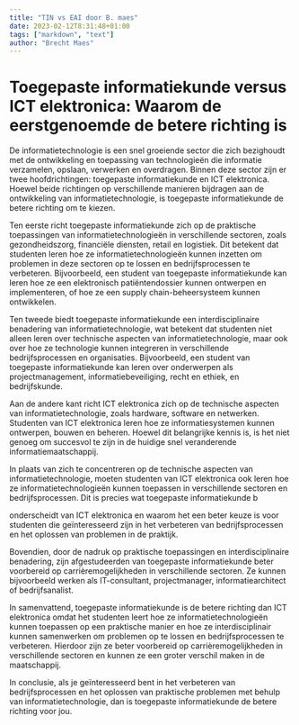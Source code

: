 ```yaml
---
title: "TIN vs EAI door B. maes"
date: 2023-02-12T8:31:48+01:00
tags: ["markdown", "text"]
author: "Brecht Maes"
---
```


# Toegepaste informatiekunde versus ICT elektronica: Waarom de eerstgenoemde de betere richting is

De informatietechnologie is een snel groeiende sector die zich bezighoudt met de ontwikkeling en toepassing van technologieën die informatie verzamelen, opslaan, verwerken en overdragen. Binnen deze sector zijn er twee hoofdrichtingen: toegepaste informatiekunde en ICT elektronica. Hoewel beide richtingen op verschillende manieren bijdragen aan de ontwikkeling van informatietechnologie, is toegepaste informatiekunde de betere richting om te kiezen.

Ten eerste richt toegepaste informatiekunde zich op de praktische toepassingen van informatietechnologieën in verschillende sectoren, zoals gezondheidszorg, financiële diensten, retail en logistiek. Dit betekent dat studenten leren hoe ze informatietechnologieën kunnen inzetten om problemen in deze sectoren op te lossen en bedrijfsprocessen te verbeteren. Bijvoorbeeld, een student van toegepaste informatiekunde kan leren hoe ze een elektronisch patiëntendossier kunnen ontwerpen en implementeren, of hoe ze een supply chain-beheersysteem kunnen ontwikkelen.

Ten tweede biedt toegepaste informatiekunde een interdisciplinaire benadering van informatietechnologie, wat betekent dat studenten niet alleen leren over technische aspecten van informatietechnologie, maar ook over hoe ze technologie kunnen integreren in verschillende bedrijfsprocessen en organisaties. Bijvoorbeeld, een student van toegepaste informatiekunde kan leren over onderwerpen als projectmanagement, informatiebeveiliging, recht en ethiek, en bedrijfskunde.

Aan de andere kant richt ICT elektronica zich op de technische aspecten van informatietechnologie, zoals hardware, software en netwerken. Studenten van ICT elektronica leren hoe ze informatiesystemen kunnen ontwerpen, bouwen en beheren. Hoewel dit belangrijke kennis is, is het niet genoeg om succesvol te zijn in de huidige snel veranderende informatiemaatschappij.

In plaats van zich te concentreren op de technische aspecten van informatietechnologie, moeten studenten van ICT elektronica ook leren hoe ze informatietechnologieën kunnen toepassen in verschillende sectoren en bedrijfsprocessen. Dit is precies wat toegepaste informatiekunde b



onderscheidt van ICT elektronica en waarom het een beter keuze is voor studenten die geïnteresseerd zijn in het verbeteren van bedrijfsprocessen en het oplossen van problemen in de praktijk.

Bovendien, door de nadruk op praktische toepassingen en interdisciplinaire benadering, zijn afgestudeerden van toegepaste informatiekunde beter voorbereid op carrièremogelijkheden in verschillende sectoren. Ze kunnen bijvoorbeeld werken als IT-consultant, projectmanager, informatiearchitect of bedrijfsanalist.

In samenvattend, toegepaste informatiekunde is de betere richting dan ICT elektronica omdat het studenten leert hoe ze informatietechnologieën kunnen toepassen op een praktische manier en hoe ze interdisciplinair kunnen samenwerken om problemen op te lossen en bedrijfsprocessen te verbeteren. Hierdoor zijn ze beter voorbereid op carrièremogelijkheden in verschillende sectoren en kunnen ze een groter verschil maken in de maatschappij.

In conclusie, als je geïnteresseerd bent in het verbeteren van bedrijfsprocessen en het oplossen van praktische problemen met behulp van informatietechnologie, dan is toegepaste informatiekunde de betere richting voor jou.
